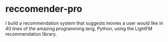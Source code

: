 # reccomender-pro
I build a recommendation system that suggests movies a user would like in 40 lines of the amazing programming lang, Python, using the LightFM recommendation library.
